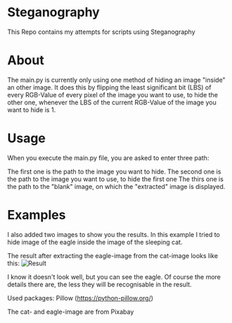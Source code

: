 # Steganography
This Repo contains my attempts for scripts using Steganography

# About

The main.py is currently only using one method of hiding an image "inside" an other image. It does this by flipping the least significant bit (LBS) of every 
RGB-Value of every pixel of the image you want to use, to hide the other one, whenever the LBS of the current RGB-Value of the image you want to hide is 1.

# Usage

When you execute the main.py file, you are asked to enter three path:

  The first one is the path to the image you want to hide.
  The second one is the path to the image you want to use, to hide the first one
  The thirs one is the path to the "blank" image, on which the "extracted" image is displayed.
  
  
# Examples
  
I also added two images to show you the results. In this example I tried to hide image of the eagle inside the image of the sleeping cat. 

The result after extracting the eagle-image from the cat-image looks like this: ![Result](https://user-images.githubusercontent.com/95371658/202023089-6175d025-5d6c-4771-90e4-3177f45679ab.jpg)

I know it doesn't look well, but you can see the eagle. Of course the more details there are, the less they will be recognisable in the result.


Used packages: Pillow (https://python-pillow.org/)

The cat- and eagle-image are from Pixabay
